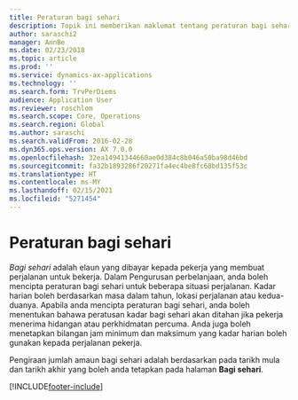 ```yaml
---
title: Peraturan bagi sehari
description: Topik ini memberikan maklumat tentang peraturan bagi sehari.
author: saraschi2
manager: AnnBe
ms.date: 02/23/2018
ms.topic: article
ms.prod: ''
ms.service: dynamics-ax-applications
ms.technology: ''
ms.search.form: TrvPerDiems
audience: Application User
ms.reviewer: roschlom
ms.search.scope: Core, Operations
ms.search.region: Global
ms.author: saraschi
ms.search.validFrom: 2016-02-28
ms.dyn365.ops.version: AX 7.0.0
ms.openlocfilehash: 32ea14941344660ae0d384c8b046a50ba98d46bd
ms.sourcegitcommit: fa32b1893286f20271fa4ec4be8fc68bd135f53c
ms.translationtype: HT
ms.contentlocale: ms-MY
ms.lasthandoff: 02/15/2021
ms.locfileid: "5271454"
---
```

# <a name="per-diem-rules"></a>Peraturan bagi sehari

*Bagi sehari* adalah elaun yang dibayar kepada pekerja yang membuat perjalanan untuk bekerja. Dalam Pengurusan perbelanjaan, anda boleh mencipta peraturan bagi sehari untuk beberapa situasi perjalanan. Kadar harian boleh berdasarkan masa dalam tahun, lokasi perjalanan atau kedua-duanya. Apabila anda mencipta peraturan bagi sehari, anda boleh menentukan bahawa peratusan kadar bagi sehari akan ditahan jika pekerja menerima hidangan atau perkhidmatan percuma. Anda juga boleh menetapkan bilangan jam minimum dan maksimum yang kadar harian boleh gunakan kepada perjalanan pekerja.

Pengiraan jumlah amaun bagi sehari adalah berdasarkan pada tarikh mula dan tarikh akhir yang boleh anda tetapkan pada halaman **Bagi sehari**.


[!INCLUDE[footer-include](../includes/footer-banner.md)]